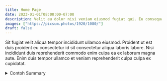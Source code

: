 ```yaml
---
title: Home Page
date: 2023-01-01T08:00:00-07:00
description: Velit eu dolor nisi veniam eiusmod fugiat qui. Eu consequat sit laborum eu. Sunt cupidatat elit exercitation ipsum sit ad. Et amet duis sit duis fugiat duis deserunt. Velit sint amet irure aute cillum velit id ad sunt.
images: ["https://picsum.photos/1920/1080/"]
draft: false
---
```


Sit fugiat velit aliqua tempor incididunt ullamco eiusmod. Proident ut est duis proident eu consectetur id sit consectetur aliqua laboris labore. Nisi incididunt duis reprehenderit commodo enim culpa ea ex laborum magna aute. Enim duis tempor ullamco et veniam reprehenderit culpa culpa ex cupidatat.

<details>
  <summary>Contoh Summary</summary>
  <div>
    <p>Dolore mollit sint veniam consectetur. Aliqua velit adipisicing ipsum ut duis. In minim ipsum consequat deserunt nisi. Elit reprehenderit laboris anim ex tempor do nulla fugiat reprehenderit sint.</p>
  </div>
</details>